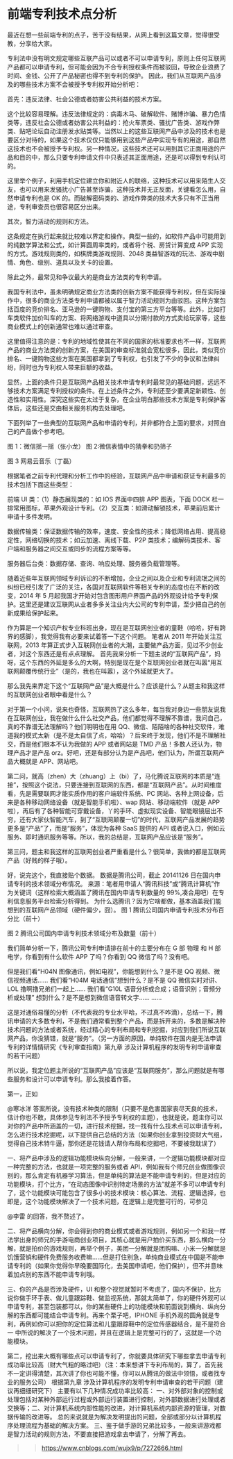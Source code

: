 # 前端专利技术点分析

最近在想一些前端专利的点子，苦于没有结果，从网上看到这篇文章，觉得很受教，分享给大家。

专利法中没有明文规定哪些互联产品可以或者不可以申请专利，原则上任何互联网产品都可以申请专利，但可能会因为不合专利授权条件而被驳回，导致企业浪费了时间、金钱、公开了产品秘密也得不到专利的保护。
因此，我们从互联网产品涉及的哪些技术方案不会被授予专利权开始分析吧：

首先：违反法律、社会公德或者妨害公共利益的技术方案。

这个比较容易理解。违反法律规定的：病毒木马、破解软件、赌博诈骗、暴力色情类等，违反社会公德或者妨害公共利益的：抢火车票类、骚扰广告类、游戏作弊类、贴吧论坛自动注册发水贴类等。当然以上的这些互联网产品中涉及的技术也是要区分对待的，如果这个技术仅仅只能够用到这些产品中实现专有的用途，那自然这技术也不会被授予专利权。另一种情况，这些技术还可以用到其它正面用途的产品和目的中，那么只要专利申请文件中只表述其正面用途，还是可以得到专利认可的。

这里举个例子，利用手机定位建立你和附近人的联络，这种技术可以用来陌生人交友，也可以用来发骚扰小广告甚至诈骗，这种技术并无正反面，关键看怎么用，自然申请专利也是 OK 的。而破解密码类的、游戏作弊类的技术大多只有不正当用途，专利审查员也很容易区分出来。

其次，智力活动的规则和方法。

这条规定在执行起来就比较难以界定和操作。典型一些的，如软件产品中可能用到的纯数学算法和公式，如计算圆周率类的，或者将个税、房贷计算变成 APP 实现的方式。游戏规则类的，如棋牌类游戏规则、2048 类益智游戏的玩法、游戏中剧情、角色、级别、道具以及关卡的设置。

除此之外，最常见和争议最大的是商业方法类的专利申请。

我国专利法中，虽未明确规定商业方法类的创新方案不能获得专利权，但在实际操作中，很多的商业方法类专利申请都被以属于智力活动规则为由驳回。这种方案包括百度的竞价排名、亚马逊的一键购物、支付宝的第三方平台等等。此外，比如打车类软件加价叫车的方案、将网络游戏中道具以分期付款的方式卖给玩家等，这些商业模式上的创新通常也难以通过审查。

这里值得注意的是：专利的地域性使其在不同的国家的标准要求也不一样，互联网产品的商业方法类的创新方案，在美国的审查标准就会宽松很多，因此，类似竞价排名、一键购物这些方案在美国都拿到了专利权，也引发了不少的争议和法律纠纷，同时也为专利权人带来巨额的收益。

显然，上面的条件只是互联网产品相关技术申请专利时最常见的基础问题，远远不够技术方案满足专利授权的条件。在上述条件之外，专利还至少要满足新颖性、创造性和实用性。深究这些实在太过于复杂，在企业明白那些技术方案是专利保护客体后，这些还是交由相关服务机构去处理吧。

下面列举了一些典型的互联网产品和申请的专利，并非都符合上面的要求，对照自己的产品做个参考吧。

图 1：微信摇一摇（张小龙）
图 2:微信表情中的猜拳和扔筛子

图 3 网易云音乐（丁磊）

根据笔者之前专利代理和分析工作中的经验，互联网产品中申请和获证专利最多的技术包括下面这些类型：

前端 UI 类：（1）静态展现类的：如 IOS 界面中四排 APP 图表，下面 DOCK 栏一排常用图标，苹果外观设计专利。（2）交互类：如滑动解锁技术，苹果前后累计申请十多件发明。

数据传输类：保证数据传输的效率，速度、安全性的技术；降低网络占用、提高稳定性，网络切换的技术；如云加速、离线下载、P2P 类技术；编解码类技术、客户端和服务器之间交互或同步的流程方案等等。

服务器后台类：数据存储、查询、响应处理、服务器负载管理等。

随着近些年互联网领域专利诉讼的不断增加，企业之间以及企业和专利流氓之间的纠纷已经引发了广泛的关注，各国对互联网软件等相关专利的态度也在不断的改变，2014 年 5 月起我国才开始对包含图形用户界面产品的外观设计给予专利保护。这里还是建议互联网从业者多多关注业内大公司的专利申请，至少把自己的创新成果给保护起来。

作为算是一个知识产权专业科班出身，现在是互联网创业者的童鞋（哈哈，好有跨界的感脚），我觉得我有必要来试着答一下这个问题。
笔者从 2011 年开始关注互联网，2013 年算正式步入互联网创业者的大潮，主要做产品方面，见过不少创业者，对这个东西还是有点点理解。
首先我来分析一下题主说的“互联网产品”，妈呀，这个东西的外延是多么的大啊，特别是现在是个互联网创业者就在叫嚣“用互联网颠覆传统行业”（是的，我也在叫嚣），这个外延就更大了。

那么我先来界定下这个“互联网产品”是大概是什么？应该是什么？从题主和我这样的互联网创业者眼中看是什么？

对于第一个小问，说来也奇怪，互联网热了这么多年，每当我对身边一些朋友说我在互联网创业，我在做什么什么社交产品，他们都觉得不理解不靠谱，我问自己，真的不靠谱无法理解吗？他们明明也在用 QQ、微信、陌陌啥的各种社交软件，难道我的模式太新（是不是太自信了点，哈哈）？后来终于发现，他们不是不理解社交，而是他们根本不认为我做的 APP 或者网站是 TMD 产品！多数人还认为，物理产品才是产品 orz。好吧，还是有部分认为是产品吧，他们认为，所谓互联网产品大概就是 APP、网站吧。

第二问，就高（zhen）大（zhuang）上（bi）了，马化腾说互联网的本质是“连接”，按照这个说法，只要连接到互联网的东西，都是“互联网产品”。从时间维度看，先是需要联网才能实质作用的客户端软件系统、PC 网站、各种上网设备，后来是各种移动网络设备（就是智能手机啦）、wap 网站、移动端软件（就是 APP 啦），再后有了各种智能可穿戴设备，丫的手环、虚拟现实设备、智能眼镜层出不穷，还有大家伙智能汽车，到了“互联网颠覆一切”的时代，互联网产品发展的趋势更多是“产品”了，而是“服务”，体现为各种 SaaS 提供的 API 或者说入口，例如云服务、即时通讯服务等等。所以，我的总结是，互联网产品应该是“服务”。

第三问，题主和我这样的互联网创业者严重看是什么？很简单，我做的都是互联网产品（好贱的样子哦）。

好，说完这个，我直接贴个数据。
数据是腾讯公司，截止 20141126 日在国内申请专利的技术领域分布情况。
来源：笔者用申请人“腾讯科技”或“腾讯计算机”作为关键词（这样检索大概涵盖了腾讯在国内申请专利数量的 99%,凑合用吧）在专利信息服务平台检索分析得到。
为什么选腾讯？因为它啥都做，基本涵盖我们能想到的互联网产品领域（硬件偏少，囧）。
图 1 腾讯公司国内申请专利技术分布百分比（前十）

图 2 腾讯公司国内申请专利技术领域分布及数量（前十）

我们简单分析一下，腾讯公司专利申请排在前十的主要分布在 G 部 物理 和 H 部 电学，你看到有什么软件 APP 了吗？你看到 QQ 微信了吗？没有吧。

但是我们看“H04N 图像通讯，例如电视”，你能想到什么？是不是 QQ 视频、微信视频通话……
我们看“H04M 电话通信”想到什么？是不是 QQ 微信实时对讲、LOL 撸啊撸兄弟们一起上……
我们看“G10L 语音分析或合成；语音识别；音频分析或处理” 想到什么？是不是想到微信语音转文字……
……

这是对通俗易懂的分析（不代表我的专业水平哈，不过真不咋滴），总结一下，腾讯申请的大多数专利，不是我们通常看到整个产品，而是拆开来的，多数是解决种技术问题的方法或者系统，经过精心的专利布局和专利挖掘，对应到我们所说互联网产品，你没猜错，就是“服务”。（另一方面的原因，单纯软件在国内是无法申请专利的详情情研究《专利审查指南》第九章 涉及计算机程序的发明专利申请审查的若干问题）

所以说，我定位题主所说的“互联网产品”应该是“互联网服务”，那么问题就是有哪些服务和设计可以申请专利。那么我接着作答。

第一，正如

@寒冰洋
答案所说，没有技术种类的限制（只要不是危害国家丧尽天良的技术，估计你也不敢，具体参见专利法不予授予专利权的主题），也就是说，题主你可以对你的产品中所涵盖的一切，进行技术挖掘，找一找有什么技术点可以申请专利，怎么进行技术挖掘呢，以下提供自己总结的方法（如果你创业拿到投资财大气组，觉得自己技术特牛逼，那你还是花钱请人帮你布局和挖掘吧，不要被我耽误了）

一、将产品中涉及的逻辑功能模块纵向分解，一般来讲，一个逻辑功能模块都对应一种完整的方法，也就是一项完整的服务或者 API，例如我有个师兄创业做图像识别的，那么肯定有机器学习算法，但是单纯的算法是不能申请专利的，但是对应的功能模块，打个比方，“在动态图像中识别特定场景的方法”就差不多可以申请专利了，这个功能模块可能包含了很多小的技术模块：核心算法、流程、逻辑选择，也即是，这个功能模块解决了一个技术问题，在逻辑上是完整可行的，可参见

@李雷
的回答，我不赘述了。

二、将产品横向分解，你会得到你的商业模式或者游戏规则，例如另一个和我一样法学出身的师兄的手游电商创业项目，其核心就是用户拍价买东西，那么横向一分解，就是拍价的游戏规则，再举个例子，美团一分解就是团购嘛、小米一分解就是饥饿营销和硬件免费服务收费嘛……但是打住别急，单纯商业模式在中国是不能申请专利的（如果你觉得你早晚要国际化，去美国申请吧，他们保护），但不并意味着加点别的东西不能申请专利哦。

三、你的产品是否涉及硬件，UI 和整个视觉就暂时不考虑了，国内不保护，比方说你做手环手表、做儿童跟踪鞋、做监视系统，那就太简单了，你的硬件外观可以申请专利，甚至包装都可以，你的某些硬件上的功能模块和前面说到横向、纵向分解的东西都可能结合申请专利。再来个栗子吧，IPHONE 手机外观的圆角就是专利，再例如你可以把你的定位算法和儿童跟踪鞋中的定位传感器结合，是不是符合 一 中所说的解决了一个技术问题，并且在逻辑上是完整可行的了，这就是一个功能模块。

第二，挖出来大概有哪些点可以申请专利了，你就要具体研究下哪些拿去申请专利成功率比较高（财大气粗的略过吧）（注：本来想讲下专利布局的，算了，首先我不一定讲得清楚，其次讲了你也可能不懂，你可以从腾讯的做法中领悟，或者找专业的服务公司）
根据第九章 涉及计算机程序的发明专利申请审查的若干问题（建议再细细研究下）
主要有以下几种情况成功率比较高：
一、对外部对象的控制或处理包括对某种外部运行过程或外部运行装置进行控制，对外部数据进行处理或者交换等；二、对计算机系统内部性能的改进，对计算机系统内部资源的管理，对数据传输的改进等。
总的来说就是为解决发明提出的问题，全部或部分以计算机程序处理流程为基础的解决方案。
三、鉴于做手游的兄弟比较多，一般来讲游戏都是智力活动的规则方法，不要直接把游戏拿去申请了，分解了再去。

> > <https://www.cnblogs.com/wujx9/p/7272666.html>
